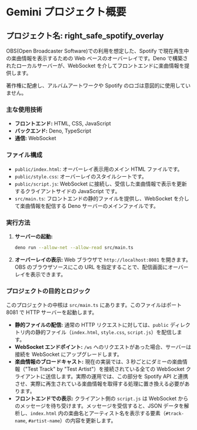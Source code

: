 # Gemini プロジェクト概要

## プロジェクト名: right_safe_spotify_overlay

OBS(Open Broadcaster Software)での利用を想定した、Spotify で現在再生中の楽曲情報を表示するための Web ベースのオーバーレイです。Deno で構築されたローカルサーバーが、WebSocket を介してフロントエンドに楽曲情報を提供します。

著作権に配慮し、アルバムアートワークや Spotify のロゴは意図的に使用していません。

### 主な使用技術

- **フロントエンド:** HTML, CSS, JavaScript
- **バックエンド:** Deno, TypeScript
- **通信:** WebSocket

### ファイル構成

- `public/index.html`: オーバーレイ表示用のメイン HTML ファイルです。
- `public/style.css`: オーバーレイのスタイルシートです。
- `public/script.js`: WebSocket に接続し、受信した楽曲情報で表示を更新するクライアントサイドの JavaScript です。
- `src/main.ts`: フロントエンドの静的ファイルを提供し、WebSocket を介して楽曲情報を配信する Deno サーバーのメインファイルです。

### 実行方法

1.  **サーバーの起動:**
    ```bash
    deno run --allow-net --allow-read src/main.ts
    ```
2.  **オーバーレイの表示:**
    Web ブラウザで `http://localhost:8081` を開きます。OBS のブラウザソースにこの URL を指定することで、配信画面にオーバーレイを表示できます。

### プロジェクトの目的とロジック

このプロジェクトの中核は `src/main.ts` にあります。このファイルはポート 8081 で HTTP サーバーを起動します。

- **静的ファイルの配信:** 通常の HTTP リクエストに対しては、`public` ディレクトリ内の静的ファイル（`index.html`, `style.css`, `script.js`）を配信します。
- **WebSocket エンドポイント:** `/ws` へのリクエストがあった場合、サーバーは接続を WebSocket にアップグレードします。
- **楽曲情報のブロードキャスト:** 現在の実装では、3 秒ごとにダミーの楽曲情報（"Test Track" by "Test Artist"）を接続されている全ての WebSocket クライアントに送信します。実際の運用では、この部分を Spotify API と連携させ、実際に再生されている楽曲情報を取得する処理に置き換える必要があります。
- **フロントエンドでの表示:** クライアント側の `script.js` は WebSocket からのメッセージを待ち受けます。メッセージを受信すると、JSON データを解析し、`index.html` 内の楽曲名とアーティスト名を表示する要素（`#track-name`, `#artist-name`）の内容を更新します。
